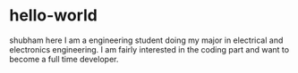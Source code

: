 # hello-world
shubham here
I am a engineering student doing my major in electrical and electronics engineering.
I am fairly interested in the coding part and want to become a full time developer.
